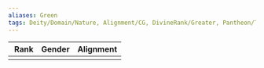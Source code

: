 ```yaml
---
aliases: Green
tags: Deity/Domain/Nature, Alignment/CG, DivineRank/Greater, Pantheon/Thediac
---
```

| Rank | Gender | Alignment |
|:-:|:-:|:-:|
||||
